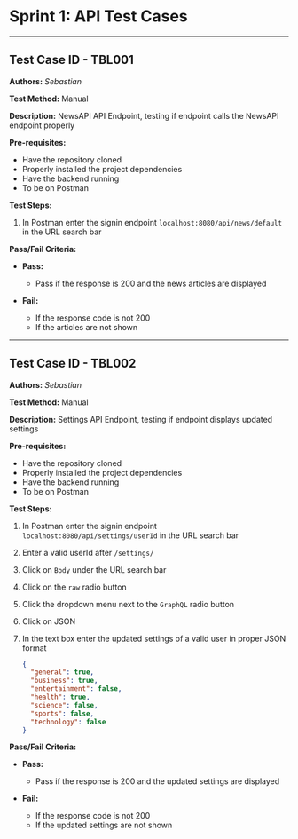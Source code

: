 # Sprint 1: API Test Cases

---

## Test Case ID - TBL001

**Authors:** _Sebastian_

**Test Method:** Manual

**Description:** NewsAPI API Endpoint, testing if endpoint calls the NewsAPI endpoint properly

**Pre-requisites:**

- Have the repository cloned
- Properly installed the project dependencies
- Have the backend running
- To be on Postman

**Test Steps:**

1. In Postman enter the signin endpoint `localhost:8080/api/news/default` in the URL search bar

**Pass/Fail Criteria:**

- **Pass:**

  - Pass if the response is 200 and the news articles are displayed

- **Fail:**
  - If the response code is not 200
  - If the articles are not shown

---

## Test Case ID - TBL002

**Authors:** _Sebastian_

**Test Method:** Manual

**Description:** Settings API Endpoint, testing if endpoint displays updated settings

**Pre-requisites:**

- Have the repository cloned
- Properly installed the project dependencies
- Have the backend running
- To be on Postman

**Test Steps:**

1. In Postman enter the signin endpoint `localhost:8080/api/settings/userId` in the URL search bar
2. Enter a valid userId after `/settings/`
3. Click on `Body` under the URL search bar
4. Click on the `raw` radio button
5. Click the dropdown menu next to the `GraphQL` radio button
6. Click on JSON
7. In the text box enter the updated settings of a valid user in proper JSON format

   ```json
   {
     "general": true,
     "business": true,
     "entertainment": false,
     "health": true,
     "science": false,
     "sports": false,
     "technology": false
   }
   ```

**Pass/Fail Criteria:**

- **Pass:**

  - Pass if the response is 200 and the updated settings are displayed

- **Fail:**
  - If the response code is not 200
  - If the updated settings are not shown
